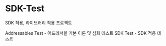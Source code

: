 # SDK-Test
SDK 적용, 라이브러리 적용 프로젝트




Addressables Test - 어드레서블 기본 이론 및 심화 테스트
SDK Test - SDK 적용 테스트
